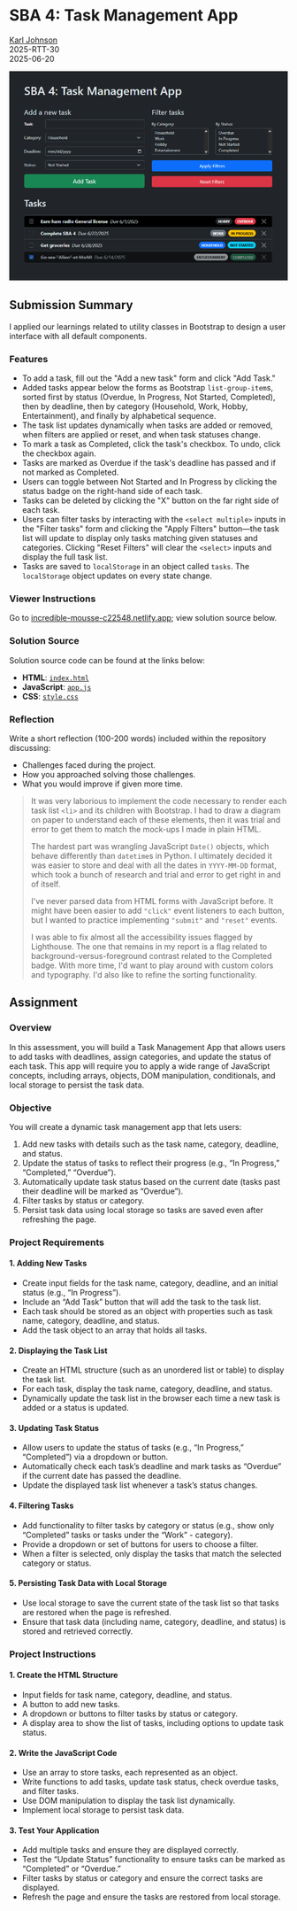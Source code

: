 # SBA 4: Task Management App

[Karl Johnson](https://github.com/hirekarl)  
2025-RTT-30  
<date datetime="2025-06-20">2025-06-20</date>  

![Preview of Karl Johnson's submission for SBA 4.](./preview.png)

## Submission Summary
I applied our learnings related to utility classes in Bootstrap to design a user interface with all default components.

### Features
- To add a task, fill out the "Add a new task" form and click "Add Task."
- Added tasks appear below the forms as Bootstrap `list-group-item`s, sorted first by status (Overdue, In Progress, Not Started, Completed), then by deadline, then by category (Household, Work, Hobby, Entertainment), and finally by alphabetical sequence.
- The task list updates dynamically when tasks are added or removed, when filters are applied or reset, and when task statuses change.
- To mark a task as Completed, click the task's checkbox. To undo, click the checkbox again.
- Tasks are marked as Overdue if the task's deadline has passed and if not marked as Completed.
- Users can toggle between Not Started and In Progress by clicking the status badge on the right-hand side of each task.
- Tasks can be deleted by clicking the "X" button on the far right side of each task.
- Users can filter tasks by interacting with the `<select multiple>` inputs in the "Filter tasks" form and clicking the "Apply Filters" button&mdash;the task list will update to display only tasks matching given statuses and categories. Clicking "Reset Filters" will clear the `<select>` inputs and display the full task list.
- Tasks are saved to `localStorage` in an object called `tasks`. The `localStorage` object updates on every state change.

### Viewer Instructions
Go to [incredible-mousse-c22548.netlify.app](https://incredible-mousse-c22548.netlify.app/); view solution source below.

### Solution Source
Solution source code can be found at the links below:
- **HTML**: [`index.html`](./index.html)
- **JavaScript**: [`app.js`](./app.js)
- **CSS**: [`style.css`](./style.css)


### Reflection
Write a short reflection (100-200 words) included within the repository discussing:
- Challenges faced during the project.
- How you approached solving those challenges.
- What you would improve if given more time.

> It was very laborious to implement the code necessary to render each task list `<li>` and its children with Bootstrap. I had to draw a diagram on paper to understand each of these elements, then it was trial and error to get them to match the mock-ups I made in plain HTML.
> 
> The hardest part was wrangling JavaScript `Date()` objects, which behave differently than `datetime`s in Python. I ultimately decided it was easier to store and deal with all the dates in `YYYY-MM-DD` format, which took a bunch of research and trial and error to get right in and of itself.
>
> I've never parsed data from HTML forms with JavaScript before. It might have been easier to add `"click"` event listeners to each button, but I wanted to practice implementing `"submit"` and `"reset"` events.
>
> I was able to fix almost all the accessibility issues flagged by Lighthouse. The one that remains in my report is a flag related to background-versus-foreground contrast related to the Completed badge. With more time, I'd want to play around with custom colors and typography. I'd also like to refine the sorting functionality.

## Assignment
### Overview
In this assessment, you will build a Task Management App that allows users to add tasks with deadlines, assign categories, and update the status of each task. This app will require you to apply a wide range of JavaScript concepts, including arrays, objects, DOM manipulation, conditionals, and local storage to persist the task data.

### Objective
You will create a dynamic task management app that lets users:
1. Add new tasks with details such as the task name, category, deadline, and status.
2. Update the status of tasks to reflect their progress (e.g., “In Progress,” “Completed,” “Overdue”).
3. Automatically update task status based on the current date (tasks past their deadline will be marked as “Overdue”).
4. Filter tasks by status or category.
5. Persist task data using local storage so tasks are saved even after refreshing the page.

### Project Requirements
#### 1. Adding New Tasks
- Create input fields for the task name, category, deadline, and an initial status (e.g., “In Progress”).
- Include an “Add Task” button that will add the task to the task list.
- Each task should be stored as an object with properties such as task name, category, deadline, and status.
- Add the task object to an array that holds all tasks.

#### 2. Displaying the Task List
- Create an HTML structure (such as an unordered list or table) to display the task list.
- For each task, display the task name, category, deadline, and status.
- Dynamically update the task list in the browser each time a new task is added or a status is updated.

#### 3. Updating Task Status
- Allow users to update the status of tasks (e.g., “In Progress,” “Completed”) via a dropdown or button.
- Automatically check each task’s deadline and mark tasks as “Overdue” if the current date has passed the deadline.
- Update the displayed task list whenever a task’s status changes.

#### 4. Filtering Tasks
- Add functionality to filter tasks by category or status (e.g., show only “Completed” tasks or tasks under the “Work” - category).
- Provide a dropdown or set of buttons for users to choose a filter.
- When a filter is selected, only display the tasks that match the selected category or status.

#### 5. Persisting Task Data with Local Storage
- Use local storage to save the current state of the task list so that tasks are restored when the page is refreshed.
- Ensure that task data (including name, category, deadline, and status) is stored and retrieved correctly.

### Project Instructions
#### 1. Create the HTML Structure
  - Input fields for task name, category, deadline, and status.
  - A button to add new tasks.
  - A dropdown or buttons to filter tasks by status or category.
  - A display area to show the list of tasks, including options to update task status.
#### 2. Write the JavaScript Code
  - Use an array to store tasks, each represented as an object.
  - Write functions to add tasks, update task status, check overdue tasks, and filter tasks.
  - Use DOM manipulation to display the task list dynamically.
  - Implement local storage to persist task data.
#### 3. Test Your Application
  - Add multiple tasks and ensure they are displayed correctly.
  - Test the “Update Status” functionality to ensure tasks can be marked as “Completed” or “Overdue.”
  - Filter tasks by status or category and ensure the correct tasks are displayed.
  - Refresh the page and ensure the tasks are restored from local storage.